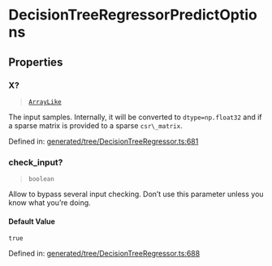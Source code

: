 # DecisionTreeRegressorPredictOptions

## Properties

### X?

> [`ArrayLike`](../types/ArrayLike.md)

The input samples. Internally, it will be converted to `dtype=np.float32` and if a sparse matrix is provided to a sparse `csr\_matrix`.

Defined in:  [generated/tree/DecisionTreeRegressor.ts:681](https://github.com/transitive-bullshit/scikit-learn-ts/blob/b59c1ff/packages/sklearn/src/generated/tree/DecisionTreeRegressor.ts#L681)

### check\_input?

> `boolean`

Allow to bypass several input checking. Don’t use this parameter unless you know what you’re doing.

#### Default Value

`true`

Defined in:  [generated/tree/DecisionTreeRegressor.ts:688](https://github.com/transitive-bullshit/scikit-learn-ts/blob/b59c1ff/packages/sklearn/src/generated/tree/DecisionTreeRegressor.ts#L688)

